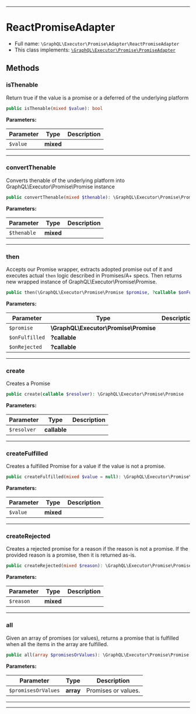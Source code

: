 ***

# ReactPromiseAdapter





* Full name: `\GraphQL\Executor\Promise\Adapter\ReactPromiseAdapter`
* This class implements:
[`\GraphQL\Executor\Promise\PromiseAdapter`](../PromiseAdapter.md)




## Methods


### isThenable

Return true if the value is a promise or a deferred of the underlying platform

```php
public isThenable(mixed $value): bool
```








**Parameters:**

| Parameter | Type | Description |
|-----------|------|-------------|
| `$value` | **mixed** |  |




***

### convertThenable

Converts thenable of the underlying platform into GraphQL\Executor\Promise\Promise instance

```php
public convertThenable(mixed $thenable): \GraphQL\Executor\Promise\Promise
```








**Parameters:**

| Parameter | Type | Description |
|-----------|------|-------------|
| `$thenable` | **mixed** |  |




***

### then

Accepts our Promise wrapper, extracts adopted promise out of it and executes actual `then` logic described
in Promises/A+ specs. Then returns new wrapped instance of GraphQL\Executor\Promise\Promise.

```php
public then(\GraphQL\Executor\Promise\Promise $promise, ?callable $onFulfilled = null, ?callable $onRejected = null): \GraphQL\Executor\Promise\Promise
```








**Parameters:**

| Parameter | Type | Description |
|-----------|------|-------------|
| `$promise` | **\GraphQL\Executor\Promise\Promise** |  |
| `$onFulfilled` | **?callable** |  |
| `$onRejected` | **?callable** |  |




***

### create

Creates a Promise

```php
public create(callable $resolver): \GraphQL\Executor\Promise\Promise
```








**Parameters:**

| Parameter | Type | Description |
|-----------|------|-------------|
| `$resolver` | **callable** |  |




***

### createFulfilled

Creates a fulfilled Promise for a value if the value is not a promise.

```php
public createFulfilled(mixed $value = null): \GraphQL\Executor\Promise\Promise
```








**Parameters:**

| Parameter | Type | Description |
|-----------|------|-------------|
| `$value` | **mixed** |  |




***

### createRejected

Creates a rejected promise for a reason if the reason is not a promise. If
the provided reason is a promise, then it is returned as-is.

```php
public createRejected(mixed $reason): \GraphQL\Executor\Promise\Promise
```








**Parameters:**

| Parameter | Type | Description |
|-----------|------|-------------|
| `$reason` | **mixed** |  |




***

### all

Given an array of promises (or values), returns a promise that is fulfilled when all the
items in the array are fulfilled.

```php
public all(array $promisesOrValues): \GraphQL\Executor\Promise\Promise
```








**Parameters:**

| Parameter | Type | Description |
|-----------|------|-------------|
| `$promisesOrValues` | **array** | Promises or values. |




***


***

